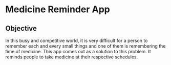 # Medicine Reminder App
## Objective
In this busy and competitive world, it is very difficult for a person to remember each and every small things and one of them is remembering the time of medicine. 
This app comes out as a solution to this problem. It reminds people to take medicine at their respective schedules.
